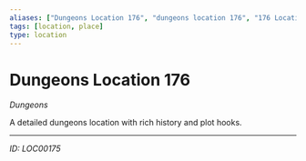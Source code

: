 ```yaml
---
aliases: ["Dungeons Location 176", "dungeons location 176", "176 Location Dungeons"]
tags: [location, place]
type: location
---
```


# Dungeons Location 176

*Dungeons*

A detailed dungeons location with rich history and plot hooks.

---
*ID: LOC00175*
